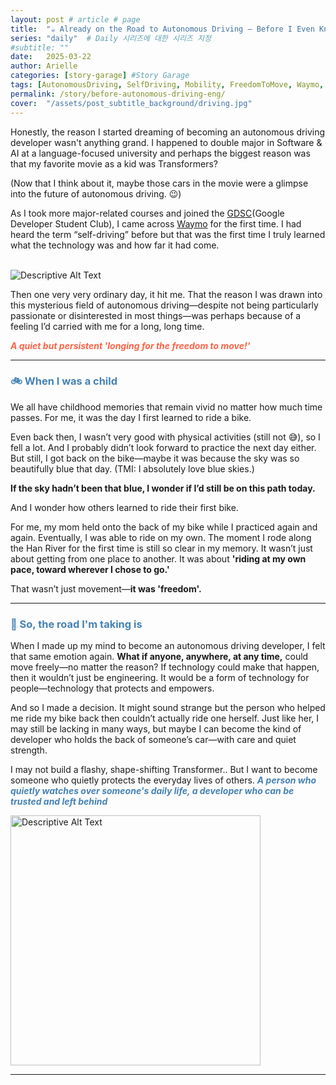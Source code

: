 ```yaml
---
layout: post # article # page
title:  "☕️ Already on the Road to Autonomous Driving — Before I Even Knew It 🇺🇸"
series: "daily"  # Daily 시리즈에 대한 시리즈 지정
#subtitle: ""
date:   2025-03-22
author: Arielle
categories: [story-garage] #Story Garage
tags: [AutonomousDriving, SelfDriving, Mobility, FreedomToMove, Waymo, Memory, Bike, Daily, DeveloperStory, TechnologyForPeople]
permalink: /story/before-autonomous-driving-eng/
cover:  "/assets/post_subtitle_background/driving.jpg"
---
```


<html lang="en">
<head>
    <meta charset="UTF-8">
    <meta name="viewport" content="width=device-width, initial-scale=1.0">
    <title>[Daily]</title>
    <style>
    h2, h3, h4 {
        color: SteelBlue;
    }
</style>
</head>
<body>
</body>
</html>

Honestly, the reason I started dreaming of becoming an autonomous driving developer wasn't anything grand.
I happened to double major in Software & AI at a language-focused university and perhaps the biggest reason was that my favorite movie as a kid was Transformers?


(Now that I think about it, maybe those cars in the movie were a glimpse into the future of autonomous driving. 😉)


As I took more major-related courses and joined the [GDSC](https://gdsc.community.dev/)(Google Developer Student Club), I came across [Waymo](https://waymo.com) for the first time.
I had heard the term “self-driving” before but that was the first time I truly learned what the technology was and how far it had come.

<br>

<img src="{{ '/assets/2025/0322/GDSC.png' | relative_url }}" alt="Descriptive Alt Text" />

<br>

Then one very very ordinary day, it hit me.
That the reason I was drawn into this mysterious field of autonomous driving—despite not being particularly passionate or disinterested in most things—was perhaps because of a feeling I’d carried with me for a long, long time.


<div style="text-align: left;">
    <span style="color:tomato; font-weight: bold; font-style: italic" >A quiet but persistent 'longing for the freedom to move!'</span>
</div>


---

<h3>🚲 When I was a child</h3>

We all have childhood memories that remain vivid no matter how much time passes. For me, it was the day I first learned to ride a bike.

Even back then, I wasn’t very good with physical activities (still not 😅), so I fell a lot. And I probably didn’t look forward to practice the next day either. But still, I got back on the bike—maybe it was because the sky was so beautifully blue that day. (TMI: I absolutely love blue skies.)


**If the sky hadn’t been that blue, I wonder if I’d still be on this path today.**

And I wonder how others learned to ride their first bike.

For me, my mom held onto the back of my bike while I practiced again and again. Eventually, I was able to ride on my own.
The moment I rode along the Han River for the first time is still so clear in my memory. It wasn’t just about getting from one place to another. It was about **'riding at my own pace, toward wherever I chose to go.'**

That wasn’t just movement—**it was 'freedom'.**


---
<h3>🌆 So, the road I'm taking is</h3>

When I made up my mind to become an autonomous driving developer, I felt that same emotion again. **What if anyone, anywhere, at any time,** could move freely—no matter the reason? If technology could make that happen, then it wouldn’t just be engineering.
It would be a form of technology for people—technology that protects and empowers.

And so I made a decision. It might sound strange but the person who helped me ride my bike back then couldn’t actually ride one herself. Just like her, I may still be lacking in many ways, but maybe I can become the kind of developer who holds the back of someone’s car—with care and quiet strength.

I may not build a flashy, shape-shifting Transformer.. But I want to become someone who quietly protects the everyday lives of others. ***<span style="color:steelblue;">A person who quietly watches over someone's daily life, a developer who can be trusted and left behind</span>***



<img src="{{ '/assets/2025/0322/sunset.jpeg' | relative_url }}" alt="Descriptive Alt Text" style="width: 400px;" />


---
